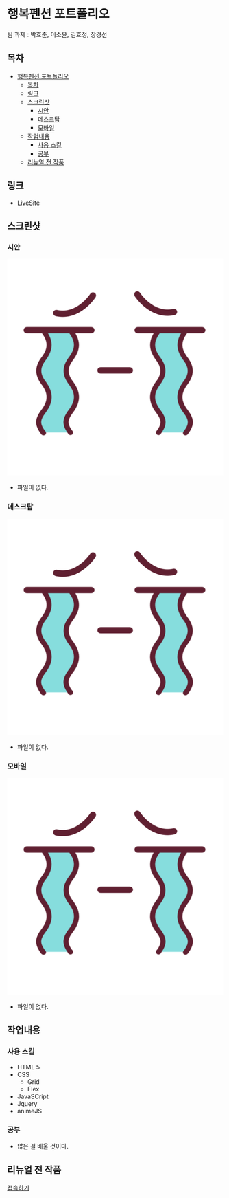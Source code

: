 # 행복펜션 포트폴리오

팀 과제 : 박효준, 이소윤, 김효정, 장경선

## 목차

- [행복펜션 포트폴리오](#행복펜션-포트폴리오)
  - [목차](#목차)
  - [링크](#링크)
  - [스크린샷](#스크린샷)
    - [시안](#시안)
    - [데스크탑](#데스크탑)
    - [모바일](#모바일)
  - [작업내용](#작업내용)
    - [사용 스킬](#사용-스킬)
    - [공부](#공부)
  - [리뉴얼 전 작품](#리뉴얼-전-작품)

## 링크

-   [LiveSite](https://hyojuns.github.io/Rentalcottage-project/)

## 스크린샷

### 시안

![시안](./error.png)

-   파일이 없다.

### 데스크탑

![시안](./error.png)

-   파일이 없다.

### 모바일

![시안](./error.png)

-   파일이 없다.

## 작업내용

### 사용 스킬

-   HTML 5
-   CSS
    -   Grid
    -   Flex
-   JavaSCript
-   Jquery
-   animeJS

### 공부

-   많은 걸 배울 것이다.

## 리뉴얼 전 작품

[접속하기](http://www.gphappy.kr/)

